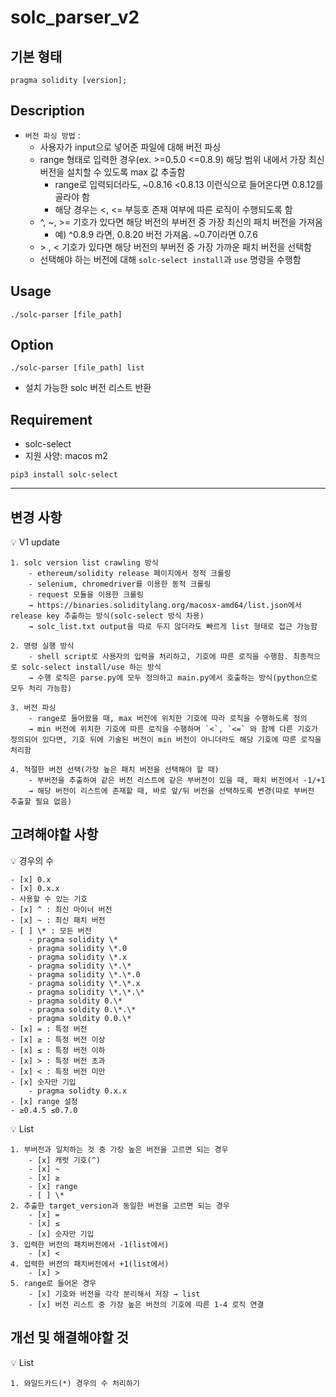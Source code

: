 # solc_parser_v2

## 기본 형태

```solidity
pragma solidity [version];
```

## Description

- `버전 파싱 방법` :
  - 사용자가 input으로 넣어준 파일에 대해 버전 파싱
  - range 형태로 입력한 경우(ex. >=0.5.0 <=0.8.9) 해당 범위 내에서 가장 최신 버전을 설치할 수 있도록 max 값 추출함
    - range로 입력되더라도, ~0.8.16 <0.8.13 이런식으로 들어온다면 0.8.12를 골라야 함
    - 해당 경우는 <, <= 부등호 존재 여부에 따른 로직이 수행되도록 함
  - ^, ~, >= 기호가 있다면 해당 버전의 부버전 중 가장 최신의 패치 버전을 가져옴
    - 예) ^0.8.9 라면, 0.8.20 버전 가져옴. ~0.7이라면 0.7.6
  - \> , < 기호가 있다면 해당 버전의 부버전 중 가장 가까운 패치 버전을 선택함
  - 선택해야 하는 버전에 대해 `solc-select install`과 `use` 명령을 수행함

## Usage

```shell
./solc-parser [file_path]
```

## Option

```shell
./solc-parser [file_path] list
```

- 설치 가능한 solc 버전 리스트 반환

## Requirement

- solc-select
- 지원 사양: macos m2

```shell
pip3 install solc-select
```

---

## 변경 사항

<aside>
💡 V1 update

    1. solc version list crawling 방식
        - ethereum/solidity release 페이지에서 정적 크롤링
        - selenium, chromedriver를 이용한 동적 크롤링
        - request 모듈을 이용한 크롤링
        → https://binaries.soliditylang.org/macosx-amd64/list.json에서 release key 추출하는 방식(solc-select 방식 차용)
        → solc_list.txt output을 따로 두지 않더라도 빠르게 list 형태로 접근 가능함

    2. 명령 실행 방식
        - shell script로 사용자의 입력을 처리하고, 기호에 따른 로직을 수행함. 최종적으로 solc-select install/use 하는 방식
        → 수행 로직은 parse.py에 모두 정의하고 main.py에서 호출하는 방식(python으로 모두 처리 가능함)

    3. 버전 파싱
        - range로 들어왔을 때, max 버전에 위치한 기호에 따라 로직을 수행하도록 정의
        → min 버전에 위치한 기호에 따른 로직을 수행하며 `<`, `<=` 와 함께 다른 기호가 정의되어 있다면, 기호 뒤에 기술된 버전이 min 버전이 아니더라도 해당 기호에 따른 로직을 처리함

    4. 적절한 버전 선택(가장 높은 패치 버전을 선택해야 할 때)
        - 부버전을 추출하여 같은 버전 리스트에 같은 부버전이 있을 때, 패치 버전에서 -1/+1
        → 해당 버전이 리스트에 존재할 때, 바로 앞/뒤 버전을 선택하도록 변경(따로 부버전 추출할 필요 없음)

</aside>

## 고려해야할 사항

<aside>
💡 경우의 수

    - [x] 0.x
    - [x] 0.x.x
    - 사용할 수 있는 기호
    - [x] ^ : 최신 마이너 버전
    - [x] ~ : 최신 패치 버전
    - [ ] \* : 모든 버전
        - pragma solidity \*
        - pragma solidity \*.0
        - pragma solidity \*.x
        - pragma solidity \*.\*
        - pragma solidity \*.\*.0
        - pragma solidity \*.\*.x
        - pragma solidity \*.\*.\*
        - pragma soldity 0.\*
        - pragma soldity 0.\*.\*
        - pragma soldity 0.0.\*
    - [x] = : 특정 버전
    - [x] ≥ : 특정 버전 이상
    - [x] ≤ : 특정 버전 이하
    - [x] > : 특정 버전 초과
    - [x] < : 특정 버전 미만
    - [x] 숫자만 기입
        - pragma solidty 0.x.x
    - [x] range 설정
    - ≥0.4.5 ≤0.7.0

</aside>

<aside>
💡 List

    1. 부버전과 일치하는 것 중 가장 높은 버전을 고르면 되는 경우
        - [x] 캐럿 기호(^)
        - [x] ~
        - [x] ≥
        - [x] range
        - [ ] \*
    2. 추출한 target_version과 동일한 버전을 고르면 되는 경우
        - [x] =
        - [x] ≤
        - [x] 숫자만 기입
    3. 입력한 버전의 패치버전에서 -1(list에서)
        - [x] <
    4. 입력한 버전의 패치버전에서 +1(list에서)
        - [x] >
    5. range로 들어온 경우
        - [x] 기호와 버전을 각각 분리해서 저장 → list
        - [x] 버전 리스트 중 가장 높은 버전의 기호에 따른 1-4 로직 연결

</aside>

## 개선 및 해결해야할 것

<aside>
💡 List

    1. 와일드카드(*) 경우의 수 처리하기

</aside>
